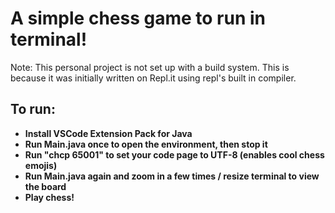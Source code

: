 <h1>A simple chess game to run in terminal!</h1>
<p>Note: This personal project is not set up with a build system. This is because it was initially written on Repl.it using repl's built in compiler.</p>
<h2><strong>To run:<strong></h2>
<ul>
    <li>Install VSCode Extension Pack for Java</li>
    <li>Run Main.java once to open the environment, then stop it</li>
    <li>Run "chcp 65001" to set your code page to UTF-8 (enables cool chess emojis)</li>
    <li>Run Main.java again and zoom in a few times / resize terminal to view the board</li>
    <li>Play chess!</li>
</ul>
